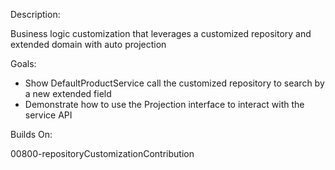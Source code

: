 Description: 

Business logic customization that leverages a customized repository and extended domain with auto projection

Goals:

- Show DefaultProductService call the customized repository to search by a new extended field
- Demonstrate how to use the Projection interface to interact with the service API

Builds On:

00800-repositoryCustomizationContribution


